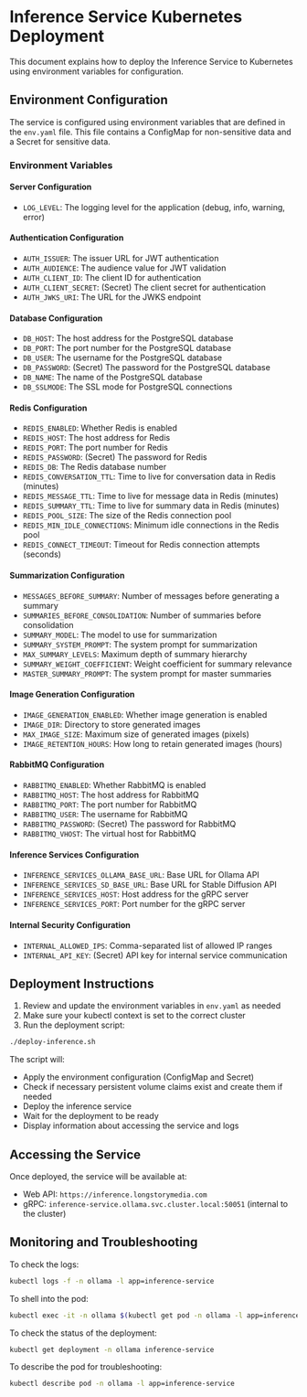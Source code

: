 # Inference Service Kubernetes Deployment

This document explains how to deploy the Inference Service to Kubernetes using environment variables for configuration.

## Environment Configuration

The service is configured using environment variables that are defined in the `env.yaml` file. This file contains a ConfigMap for non-sensitive data and a Secret for sensitive data.

### Environment Variables

#### Server Configuration

- `LOG_LEVEL`: The logging level for the application (debug, info, warning, error)

#### Authentication Configuration

- `AUTH_ISSUER`: The issuer URL for JWT authentication
- `AUTH_AUDIENCE`: The audience value for JWT validation
- `AUTH_CLIENT_ID`: The client ID for authentication
- `AUTH_CLIENT_SECRET`: (Secret) The client secret for authentication
- `AUTH_JWKS_URI`: The URL for the JWKS endpoint

#### Database Configuration

- `DB_HOST`: The host address for the PostgreSQL database
- `DB_PORT`: The port number for the PostgreSQL database
- `DB_USER`: The username for the PostgreSQL database
- `DB_PASSWORD`: (Secret) The password for the PostgreSQL database
- `DB_NAME`: The name of the PostgreSQL database
- `DB_SSLMODE`: The SSL mode for PostgreSQL connections

#### Redis Configuration

- `REDIS_ENABLED`: Whether Redis is enabled
- `REDIS_HOST`: The host address for Redis
- `REDIS_PORT`: The port number for Redis
- `REDIS_PASSWORD`: (Secret) The password for Redis
- `REDIS_DB`: The Redis database number
- `REDIS_CONVERSATION_TTL`: Time to live for conversation data in Redis (minutes)
- `REDIS_MESSAGE_TTL`: Time to live for message data in Redis (minutes)
- `REDIS_SUMMARY_TTL`: Time to live for summary data in Redis (minutes)
- `REDIS_POOL_SIZE`: The size of the Redis connection pool
- `REDIS_MIN_IDLE_CONNECTIONS`: Minimum idle connections in the Redis pool
- `REDIS_CONNECT_TIMEOUT`: Timeout for Redis connection attempts (seconds)

#### Summarization Configuration

- `MESSAGES_BEFORE_SUMMARY`: Number of messages before generating a summary
- `SUMMARIES_BEFORE_CONSOLIDATION`: Number of summaries before consolidation
- `SUMMARY_MODEL`: The model to use for summarization
- `SUMMARY_SYSTEM_PROMPT`: The system prompt for summarization
- `MAX_SUMMARY_LEVELS`: Maximum depth of summary hierarchy
- `SUMMARY_WEIGHT_COEFFICIENT`: Weight coefficient for summary relevance
- `MASTER_SUMMARY_PROMPT`: The system prompt for master summaries

#### Image Generation Configuration

- `IMAGE_GENERATION_ENABLED`: Whether image generation is enabled
- `IMAGE_DIR`: Directory to store generated images
- `MAX_IMAGE_SIZE`: Maximum size of generated images (pixels)
- `IMAGE_RETENTION_HOURS`: How long to retain generated images (hours)

#### RabbitMQ Configuration

- `RABBITMQ_ENABLED`: Whether RabbitMQ is enabled
- `RABBITMQ_HOST`: The host address for RabbitMQ
- `RABBITMQ_PORT`: The port number for RabbitMQ
- `RABBITMQ_USER`: The username for RabbitMQ
- `RABBITMQ_PASSWORD`: (Secret) The password for RabbitMQ
- `RABBITMQ_VHOST`: The virtual host for RabbitMQ

#### Inference Services Configuration

- `INFERENCE_SERVICES_OLLAMA_BASE_URL`: Base URL for Ollama API
- `INFERENCE_SERVICES_SD_BASE_URL`: Base URL for Stable Diffusion API
- `INFERENCE_SERVICES_HOST`: Host address for the gRPC server
- `INFERENCE_SERVICES_PORT`: Port number for the gRPC server

#### Internal Security Configuration

- `INTERNAL_ALLOWED_IPS`: Comma-separated list of allowed IP ranges
- `INTERNAL_API_KEY`: (Secret) API key for internal service communication

## Deployment Instructions

1. Review and update the environment variables in `env.yaml` as needed
2. Make sure your kubectl context is set to the correct cluster
3. Run the deployment script:

```bash
./deploy-inference.sh
```

The script will:

- Apply the environment configuration (ConfigMap and Secret)
- Check if necessary persistent volume claims exist and create them if needed
- Deploy the inference service
- Wait for the deployment to be ready
- Display information about accessing the service and logs

## Accessing the Service

Once deployed, the service will be available at:

- Web API: `https://inference.longstorymedia.com`
- gRPC: `inference-service.ollama.svc.cluster.local:50051` (internal to the cluster)

## Monitoring and Troubleshooting

To check the logs:

```bash
kubectl logs -f -n ollama -l app=inference-service
```

To shell into the pod:

```bash
kubectl exec -it -n ollama $(kubectl get pod -n ollama -l app=inference-service -o jsonpath='{.items[0].metadata.name}') -- /bin/bash
```

To check the status of the deployment:

```bash
kubectl get deployment -n ollama inference-service
```

To describe the pod for troubleshooting:

```bash
kubectl describe pod -n ollama -l app=inference-service
```
